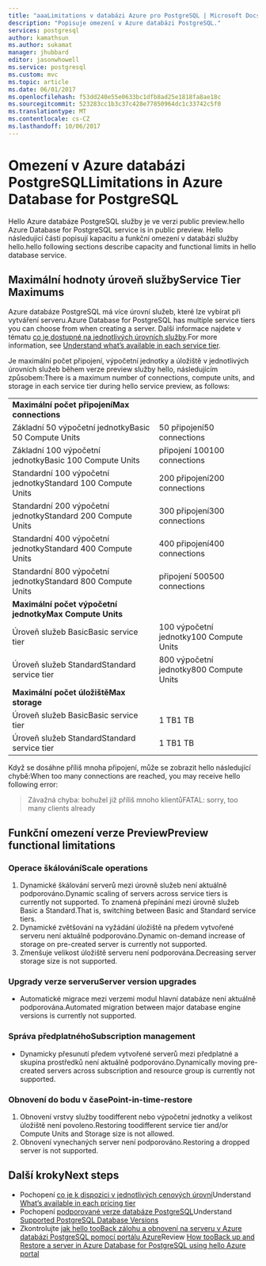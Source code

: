 ```yaml
---
title: "aaaLimitations v databázi Azure pro PostgreSQL | Microsoft Docs"
description: "Popisuje omezení v Azure databázi PostgreSQL."
services: postgresql
author: kamathsun
ms.author: sukamat
manager: jhubbard
editor: jasonwhowell
ms.service: postgresql
ms.custom: mvc
ms.topic: article
ms.date: 06/01/2017
ms.openlocfilehash: f53dd240e55e0633bc1dfb8ad25e1818fa8ae18c
ms.sourcegitcommit: 523283cc1b3c37c428e77850964dc1c33742c5f0
ms.translationtype: MT
ms.contentlocale: cs-CZ
ms.lasthandoff: 10/06/2017
---
```

# <a name="limitations-in-azure-database-for-postgresql"></a><span data-ttu-id="68247-103">Omezení v Azure databázi PostgreSQL</span><span class="sxs-lookup"><span data-stu-id="68247-103">Limitations in Azure Database for PostgreSQL</span></span>
<span data-ttu-id="68247-104">Hello Azure databáze PostgreSQL služby je ve verzi public preview.</span><span class="sxs-lookup"><span data-stu-id="68247-104">hello Azure Database for PostgreSQL service is in public preview.</span></span> <span data-ttu-id="68247-105">Hello následující části popisují kapacitu a funkční omezení v databázi služby hello.</span><span class="sxs-lookup"><span data-stu-id="68247-105">hello following sections describe capacity and functional limits in hello database service.</span></span>

## <a name="service-tier-maximums"></a><span data-ttu-id="68247-106">Maximální hodnoty úroveň služby</span><span class="sxs-lookup"><span data-stu-id="68247-106">Service Tier Maximums</span></span>
<span data-ttu-id="68247-107">Azure databáze PostgreSQL má více úrovní služeb, které lze vybírat při vytváření serveru.</span><span class="sxs-lookup"><span data-stu-id="68247-107">Azure Database for PostgreSQL has multiple service tiers you can choose from when creating a server.</span></span> <span data-ttu-id="68247-108">Další informace najdete v tématu [co je dostupné na jednotlivých úrovních služby](concepts-service-tiers.md).</span><span class="sxs-lookup"><span data-stu-id="68247-108">For more information, see [Understand what’s available in each service tier](concepts-service-tiers.md).</span></span>  

<span data-ttu-id="68247-109">Je maximální počet připojení, výpočetní jednotky a úložiště v jednotlivých úrovních služeb během verze preview služby hello, následujícím způsobem:</span><span class="sxs-lookup"><span data-stu-id="68247-109">There is a maximum number of connections, compute units, and storage in each service tier during hello service preview, as follows:</span></span> 

|                            |                   |
| :------------------------- | :---------------- |
| <span data-ttu-id="68247-110">**Maximální počet připojení**</span><span class="sxs-lookup"><span data-stu-id="68247-110">**Max connections**</span></span>        |                   |
| <span data-ttu-id="68247-111">Základní 50 výpočetní jednotky</span><span class="sxs-lookup"><span data-stu-id="68247-111">Basic 50 Compute Units</span></span>     | <span data-ttu-id="68247-112">50 připojení</span><span class="sxs-lookup"><span data-stu-id="68247-112">50 connections</span></span>    |
| <span data-ttu-id="68247-113">Základní 100 výpočetní jednotky</span><span class="sxs-lookup"><span data-stu-id="68247-113">Basic 100 Compute Units</span></span>    | <span data-ttu-id="68247-114">připojení 100</span><span class="sxs-lookup"><span data-stu-id="68247-114">100 connections</span></span>   |
| <span data-ttu-id="68247-115">Standardní 100 výpočetní jednotky</span><span class="sxs-lookup"><span data-stu-id="68247-115">Standard 100 Compute Units</span></span> | <span data-ttu-id="68247-116">200 připojení</span><span class="sxs-lookup"><span data-stu-id="68247-116">200 connections</span></span>   |
| <span data-ttu-id="68247-117">Standardní 200 výpočetní jednotky</span><span class="sxs-lookup"><span data-stu-id="68247-117">Standard 200 Compute Units</span></span> | <span data-ttu-id="68247-118">300 připojení</span><span class="sxs-lookup"><span data-stu-id="68247-118">300 connections</span></span>   |
| <span data-ttu-id="68247-119">Standardní 400 výpočetní jednotky</span><span class="sxs-lookup"><span data-stu-id="68247-119">Standard 400 Compute Units</span></span> | <span data-ttu-id="68247-120">400 připojení</span><span class="sxs-lookup"><span data-stu-id="68247-120">400 connections</span></span>   |
| <span data-ttu-id="68247-121">Standardní 800 výpočetní jednotky</span><span class="sxs-lookup"><span data-stu-id="68247-121">Standard 800 Compute Units</span></span> | <span data-ttu-id="68247-122">připojení 500</span><span class="sxs-lookup"><span data-stu-id="68247-122">500 connections</span></span>   |
| <span data-ttu-id="68247-123">**Maximální počet výpočetní jednotky**</span><span class="sxs-lookup"><span data-stu-id="68247-123">**Max Compute Units**</span></span>      |                   |
| <span data-ttu-id="68247-124">Úroveň služeb Basic</span><span class="sxs-lookup"><span data-stu-id="68247-124">Basic service tier</span></span>         | <span data-ttu-id="68247-125">100 výpočetní jednotky</span><span class="sxs-lookup"><span data-stu-id="68247-125">100 Compute Units</span></span> |
| <span data-ttu-id="68247-126">Úroveň služeb Standard</span><span class="sxs-lookup"><span data-stu-id="68247-126">Standard service tier</span></span>      | <span data-ttu-id="68247-127">800 výpočetní jednotky</span><span class="sxs-lookup"><span data-stu-id="68247-127">800 Compute Units</span></span> |
| <span data-ttu-id="68247-128">**Maximální počet úložiště**</span><span class="sxs-lookup"><span data-stu-id="68247-128">**Max storage**</span></span>            |                   |
| <span data-ttu-id="68247-129">Úroveň služeb Basic</span><span class="sxs-lookup"><span data-stu-id="68247-129">Basic service tier</span></span>         | <span data-ttu-id="68247-130">1 TB</span><span class="sxs-lookup"><span data-stu-id="68247-130">1 TB</span></span>              |
| <span data-ttu-id="68247-131">Úroveň služeb Standard</span><span class="sxs-lookup"><span data-stu-id="68247-131">Standard service tier</span></span>      | <span data-ttu-id="68247-132">1 TB</span><span class="sxs-lookup"><span data-stu-id="68247-132">1 TB</span></span>              |

<span data-ttu-id="68247-133">Když se dosáhne příliš mnoha připojení, může se zobrazit hello následující chybě:</span><span class="sxs-lookup"><span data-stu-id="68247-133">When too many connections are reached, you may receive hello following error:</span></span>
> <span data-ttu-id="68247-134">Závažná chyba: bohužel již příliš mnoho klientů</span><span class="sxs-lookup"><span data-stu-id="68247-134">FATAL:  sorry, too many clients already</span></span>

## <a name="preview-functional-limitations"></a><span data-ttu-id="68247-135">Funkční omezení verze Preview</span><span class="sxs-lookup"><span data-stu-id="68247-135">Preview functional limitations</span></span>
### <a name="scale-operations"></a><span data-ttu-id="68247-136">Operace škálování</span><span class="sxs-lookup"><span data-stu-id="68247-136">Scale operations</span></span>
1.  <span data-ttu-id="68247-137">Dynamické škálování serverů mezi úrovně služeb není aktuálně podporováno.</span><span class="sxs-lookup"><span data-stu-id="68247-137">Dynamic scaling of servers across service tiers is currently not supported.</span></span> <span data-ttu-id="68247-138">To znamená přepínání mezi úrovně služeb Basic a Standard.</span><span class="sxs-lookup"><span data-stu-id="68247-138">That is, switching between Basic and Standard service tiers.</span></span>
2.  <span data-ttu-id="68247-139">Dynamické zvětšování na vyžádání úložiště na předem vytvořené serveru není aktuálně podporováno.</span><span class="sxs-lookup"><span data-stu-id="68247-139">Dynamic on-demand increase of storage on pre-created server is currently not supported.</span></span>
3.  <span data-ttu-id="68247-140">Zmenšuje velikost úložiště serveru není podporována.</span><span class="sxs-lookup"><span data-stu-id="68247-140">Decreasing server storage size is not supported.</span></span>

### <a name="server-version-upgrades"></a><span data-ttu-id="68247-141">Upgrady verze serveru</span><span class="sxs-lookup"><span data-stu-id="68247-141">Server version upgrades</span></span>
- <span data-ttu-id="68247-142">Automatické migrace mezi verzemi modul hlavní databáze není aktuálně podporována.</span><span class="sxs-lookup"><span data-stu-id="68247-142">Automated migration between major database engine versions is currently not supported.</span></span>

### <a name="subscription-management"></a><span data-ttu-id="68247-143">Správa předplatného</span><span class="sxs-lookup"><span data-stu-id="68247-143">Subscription management</span></span>
- <span data-ttu-id="68247-144">Dynamicky přesunutí předem vytvořené serverů mezi předplatné a skupina prostředků není aktuálně podporováno.</span><span class="sxs-lookup"><span data-stu-id="68247-144">Dynamically moving pre-created servers across subscription and resource group is currently not supported.</span></span>

### <a name="point-in-time-restore"></a><span data-ttu-id="68247-145">Obnovení do bodu v čase</span><span class="sxs-lookup"><span data-stu-id="68247-145">Point-in-time-restore</span></span>
1.  <span data-ttu-id="68247-146">Obnovení vrstvy služby toodifferent nebo výpočetní jednotky a velikost úložiště není povoleno.</span><span class="sxs-lookup"><span data-stu-id="68247-146">Restoring toodifferent service tier and/or Compute Units and Storage size is not allowed.</span></span>
2.  <span data-ttu-id="68247-147">Obnovení vynechaných server není podporováno.</span><span class="sxs-lookup"><span data-stu-id="68247-147">Restoring a dropped server is not supported.</span></span>

## <a name="next-steps"></a><span data-ttu-id="68247-148">Další kroky</span><span class="sxs-lookup"><span data-stu-id="68247-148">Next steps</span></span>
- <span data-ttu-id="68247-149">Pochopení [co je k dispozici v jednotlivých cenových úrovní](concepts-service-tiers.md)</span><span class="sxs-lookup"><span data-stu-id="68247-149">Understand [What’s available in each pricing tier](concepts-service-tiers.md)</span></span>
- <span data-ttu-id="68247-150">Pochopení [podporované verze databáze PostgreSQL](concepts-supported-versions.md)</span><span class="sxs-lookup"><span data-stu-id="68247-150">Understand [Supported PostgreSQL Database Versions](concepts-supported-versions.md)</span></span>
- <span data-ttu-id="68247-151">Zkontrolujte [jak hello tooBack zálohu a obnovení na serveru v Azure databázi PostgreSQL pomocí portálu Azure](howto-restore-server-portal.md)</span><span class="sxs-lookup"><span data-stu-id="68247-151">Review [How tooBack up and Restore a server in Azure Database for PostgreSQL using hello Azure portal](howto-restore-server-portal.md)</span></span>
